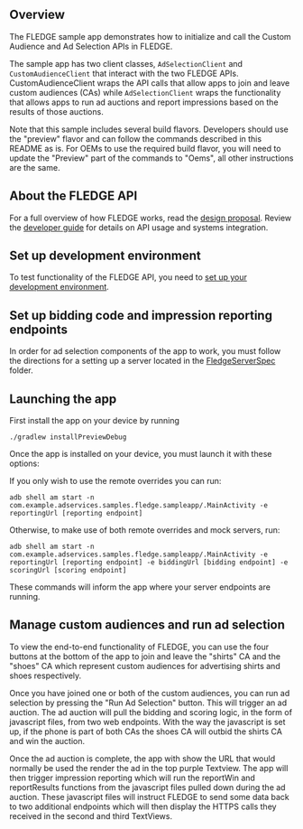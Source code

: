 ## Overview

The FLEDGE sample app demonstrates how to initialize and call the Custom Audience 
and Ad Selection APIs in FLEDGE.

The sample app has two client classes, `AdSelectionClient` and
`CustomAudienceClient` that interact with the two FLEDGE APIs. CustomAudienceClient
wraps the API calls that allow apps to join and leave custom audiences (CAs) while
`AdSelectionClient` wraps the functionality that allows apps to run ad auctions
and report impressions based on the results of those auctions.

Note that this sample includes several build flavors. Developers should use the "preview" flavor
and can follow the commands described in this README as is. For OEMs to use the required build
flavor, you will need to update the "Preview" part of the commands to "Oems", all other instructions
are the same.

## About the FLEDGE API

For a full overview of how FLEDGE works, read the [design proposal]. Review the 
[developer guide] for details on API usage and systems integration.

## Set up development environment

To test functionality of the FLEDGE API, you need to [set up your development
environment].

## Set up bidding code and impression reporting endpoints

In order for ad selection components of the app to work, you must follow the 
directions for a setting up a server located in the [FledgeServerSpec]
folder.

## Launching the app 
First install the app on your device by running 
```shell
./gradlew installPreviewDebug
```
Once the app is installed on your device, you must launch it with these options:

If you only wish to use the remote overrides you can run:
```shell
adb shell am start -n com.example.adservices.samples.fledge.sampleapp/.MainActivity -e reportingUrl [reporting endpoint]
```

Otherwise, to make use of both remote overrides and mock servers, run:
```shell
adb shell am start -n com.example.adservices.samples.fledge.sampleapp/.MainActivity -e reportingUrl [reporting endpoint] -e biddingUrl [bidding endpoint] -e scoringUrl [scoring endpoint]
```
These commands will inform the app where your server endpoints are running.

## Manage custom audiences and run ad selection

To view the end-to-end functionality of FLEDGE, you can use the four buttons at
the bottom of the app to join and leave the "shirts" CA and the "shoes" CA which
represent custom audiences for advertising shirts and shoes respectively.

Once you have joined one or both of the custom audiences, you can run ad selection
by pressing the "Run Ad Selection" button. This will trigger an ad auction. The
ad auction will pull the bidding and scoring logic, in the form of javascript files,
from two web endpoints. With the way the javascript is set up,
if the phone is part of both CAs the shoes CA will outbid the shirts CA and win
the auction.

Once the ad auction is complete, the app with show the URL that would normally
be used the render the ad in the top purple Textview. The app will then trigger
impression reporting which will run the reportWin and reportResults functions from the
javascript files pulled down during the ad auction. These javascript files will
instruct FLEDGE to send some data back to two additional endpoints
which will then display the HTTPS calls they received in the second and third
TextViews.

[design proposal]: https://developer.android.com/privacy-sandbox/fledge
[set up your development environment]: https://developer.android.com/design-for-safety/privacy-sandbox/setup
[developer guide]: https://developer.android.com/design-for-safety/privacy-sandbox/guides/fledge
[FledgeServerSpec]: ../FledgeServerSpec
